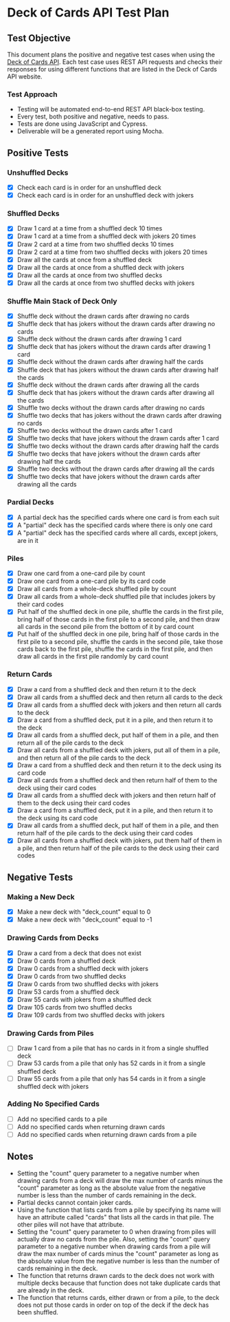 # Deck of Cards API Test Plan

## Test Objective

This document plans the positive and negative test cases when using the [Deck of Cards API](https://www.deckofcardsapi.com/). Each test case uses REST API requests and checks their responses for using different functions that are listed in the Deck of Cards API website.

### Test Approach

- Testing will be automated end-to-end REST API black-box testing.
- Every test, both positive and negative, needs to pass.
- Tests are done using JavaScript and Cypress.
- Deliverable will be a generated report using Mocha.

## Positive Tests

### Unshuffled Decks

- [x] Check each card is in order for an unshuffled deck
- [x] Check each card is in order for an unshuffled deck with jokers

### Shuffled Decks

- [x] Draw 1 card at a time from a shuffled deck 10 times
- [x] Draw 1 card at a time from a shuffled deck with jokers 20 times
- [x] Draw 2 card at a time from two shuffled decks 10 times
- [x] Draw 2 card at a time from two shuffled decks with jokers 20 times
- [x] Draw all the cards at once from a shuffled deck
- [x] Draw all the cards at once from a shuffled deck with jokers
- [x] Draw all the cards at once from two shuffled decks
- [x] Draw all the cards at once from two shuffled decks with jokers

### Shuffle Main Stack of Deck Only

- [x] Shuffle deck without the drawn cards after drawing no cards
- [x] Shuffle deck that has jokers without the drawn cards after drawing no cards
- [x] Shuffle deck without the drawn cards after drawing 1 card
- [x] Shuffle deck that has jokers without the drawn cards after drawing 1 card
- [x] Shuffle deck without the drawn cards after drawing half the cards
- [x] Shuffle deck that has jokers without the drawn cards after drawing half the cards
- [x] Shuffle deck without the drawn cards after drawing all the cards
- [x] Shuffle deck that has jokers without the drawn cards after drawing all the cards
- [x] Shuffle two decks without the drawn cards after drawing no cards
- [x] Shuffle two decks that has jokers without the drawn cards after drawing no cards
- [x] Shuffle two decks without the drawn cards after 1 card
- [x] Shuffle two decks that have jokers without the drawn cards after 1 card
- [x] Shuffle two decks without the drawn cards after drawing half the cards
- [x] Shuffle two decks that have jokers without the drawn cards after drawing half the cards
- [x] Shuffle two decks without the drawn cards after drawing all the cards
- [x] Shuffle two decks that have jokers without the drawn cards after drawing all the cards

### Pardial Decks

- [x] A partial deck has the specified cards where one card is from each suit
- [x] A "partial" deck has the specified cards where there is only one card
- [x] A "partial" deck has the specified cards where all cards, except jokers, are in it

### Piles

- [x] Draw one card from a one-card pile by count
- [x] Draw one card from a one-card pile by its card code
- [x] Draw all cards from a whole-deck shuffled pile by count
- [x] Draw all cards from a whole-deck shuffled pile that includes jokers by their card codes
- [x] Put half of the shuffled deck in one pile, shuffle the cards in the first pile, bring half of those cards in the first pile to a second pile, and then draw all cards in the second pile from the bottom of it by card count
- [x] Put half of the shuffled deck in one pile, bring half of those cards in the first pile to a second pile, shuffle the cards in the second pile, take those cards back to the first pile, shuffle the cards in the first pile, and then draw all cards in the first pile randomly by card count

### Return Cards

- [x] Draw a card from a shuffled deck and then return it to the deck
- [x] Draw all cards from a shuffled deck and then return all cards to the deck
- [x] Draw all cards from a shuffled deck with jokers and then return all cards to the deck
- [x] Draw a card from a shuffled deck, put it in a pile, and then return it to the deck
- [x] Draw all cards from a shuffled deck, put half of them in a pile, and then return all of the pile cards to the deck
- [x] Draw all cards from a shuffled deck with jokers, put all of them in a pile, and then return all of the pile cards to the deck
- [x] Draw a card from a shuffled deck and then return it to the deck using its card code
- [x] Draw all cards from a shuffled deck and then return half of them to the deck using their card codes
- [x] Draw all cards from a shuffled deck with jokers and then return half of them to the deck using their card codes
- [x] Draw a card from a shuffled deck, put it in a pile, and then return it to the deck using its card code
- [x] Draw all cards from a shuffled deck, put half of them in a pile, and then return half of the pile cards to the deck using their card codes
- [x] Draw all cards from a shuffled deck with jokers, put them half of them in a pile, and then return half of the pile cards to the deck using their card codes

## Negative Tests

### Making a New Deck

- [x] Make a new deck with "deck_count" equal to 0
- [x] Make a new deck with "deck_count" equal to -1

### Drawing Cards from Decks

- [x] Draw a card from a deck that does not exist
- [x] Draw 0 cards from a shuffled deck
- [x] Draw 0 cards from a shuffled deck with jokers
- [x] Draw 0 cards from two shuffled decks
- [x] Draw 0 cards from two shuffled decks with jokers
- [x] Draw 53 cards from a shuffled deck
- [x] Draw 55 cards with jokers from a shuffled deck
- [x] Draw 105 cards from two shuffled decks
- [x] Draw 109 cards from two shuffled decks with jokers

### Drawing Cards from Piles

- [ ] Draw 1 card from a pile that has no cards in it from a single shuffled deck
- [ ] Draw 53 cards from a pile that only has 52 cards in it from a single shuffled deck
- [ ] Draw 55 cards from a pile that only has 54 cards in it from a single shuffled deck with jokers

### Adding No Specified Cards

- [ ] Add no specified cards to a pile
- [ ] Add no specified cards when returning drawn cards
- [ ] Add no specified cards when returning drawn cards from a pile

## Notes

- Setting the "count" query parameter to a negative number when drawing cards from a deck will draw the max number
  of cards minus the "count" parameter as long as the absolute value from the negative number is less than the number of cards remaining in the deck.
- Partial decks cannot contain joker cards.
- Using the function that lists cards from a pile by specifying its name will have an attribute called "cards" that lists all the cards in that pile. The other piles will not have that attribute.
- Setting the "count" query parameter to 0 when drawing from piles will actually draw no cards from the pile. Also, setting the "count" query parameter to a negative number when drawing cards from a pile will draw the max number of cards minus the "count" parameter as long as the absolute value from the negative number is less than the number of cards remaining in the deck.
- The function that returns drawn cards to the deck does not work with multiple decks because that function does not take duplicate cards that are already in the deck.
- The function that returns cards, either drawn or from a pile, to the deck does not put those cards in order on top of the deck if the deck has been shuffled.
